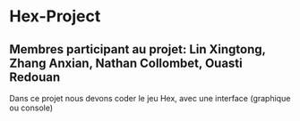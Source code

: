 # Hex-Project
## Membres participant au projet: Lin Xingtong, Zhang Anxian, Nathan Collombet, Ouasti Redouan

Dans ce projet nous devons coder le jeu Hex, avec une interface (graphique ou console)
